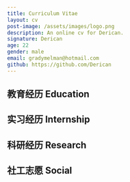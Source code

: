 ```yaml
---
title: Curriculum Vitae
layout: cv
post-image: /assets/images/logo.png
description: An online cv for Derican.
signature: Derican
age: 22
gender: male
email: gradymelman@hotmail.com
github: https://github.com/Derican
---
```


## 教育经历 Education

## 实习经历 Internship

## 科研经历 Research

## 社工志愿 Social



